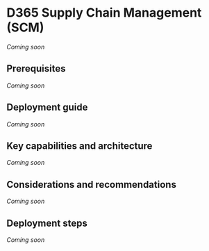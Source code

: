# D365 Supply Chain Management (SCM)

*Coming soon*

## Prerequisites

*Coming soon*

## Deployment guide

*Coming soon*

## Key capabilities and architecture

*Coming soon*

## Considerations and recommendations

*Coming soon*

## Deployment steps

*Coming soon*
